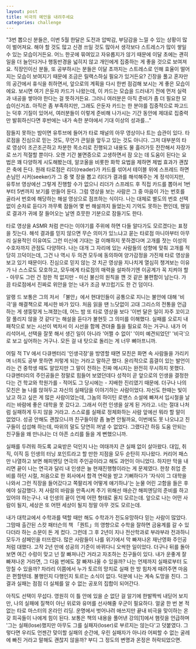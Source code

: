 ```yaml
---
layout: post
title: 비극의 예언을 내려주세요
categories: challenge
---
```


"3번 뽑으신 분들은, 이번 5월 한달은 도전과 압박감, 부담감을 느낄 수 있는 상황이 많이 벌어져요. 해야 할 것도 많고 신경 쓰일 것도 많아서 생각보다 스트레스가 많이 쌓일 수 있는 모습이거든요. 어느 한곳에 묶여있고 자유롭지가 않기 때문에 이달 초에는 괜히 일을 더 늘인다거나 행동반경을 넓히지 않고 개인에게 집중하는 게 좋을 것으로 보여져요. 직장인이신 분들, 또 공부하시는 분들은 이달 초까지는 스트레스로 인해 효율이 떨어지는 모습이 보여지기 때문에 조금은 릴랙스하실 필요가 있거든요? 긴장을 풀고 혼자만의 공간에서 휴식을 취하면서, 앞으로의 계획을 다시 한번 점검해 보시는 게 좋은 모습이에요. 보시면 여기 은둔자 카드가 나왔는데, 이 카드는 모습을 드러내기 전에 먼저 실력과 내공을 쌓아야 한다는 걸 뜻하거든요. 그러니 여러분은 아직 준비가 좀 더 필요한 모습이신거죠. 아직은 좀 부족하지만, 그래도 은둔자 카드는 한 분야를 집중적으로 파고드는 덕후 기질이 있어서, 여러분들이 이렇게 준비해 나가시는 기간 동안에 제대로 집중력만 발휘하신다면 후반에는 내가 속한 분야에서 기대 이상의 성과를..."

잠들지 못하는 밤이면 유투브에 들어가 타로 채널의 아무 영상이나 트는 습관이 있다. 타로점을 진심으로 믿는 것도, 무언가 큰일을 앞두고 있는 것도 아니다. 그저 대부분의 타로 영상이 조곤조곤하고 차분한 목소리로 진행되고 내용도 물 흘러가듯 잔잔해서 자장가로 쓰기 적절할 뿐이다. 오랜 기간 불면증으로 고생하면서 잠 오는 데 도움이 된다는 요법은 꽤 다양하게 시도해봤는데, 알코올을 비롯한 화학 요법을 제하면 제법 효과가 괜찮은 축에 든다. 원래 타로점은 리더(reader)가 카드를 섞어서 테이블 위에 스프레드 하면 손님인 시커(seeker)가 그 중 몇 장을 뽑고 리더가 결과를 해석해주는 게 정석이지만, 유투브 영상에선 그렇게 진행할 수가 없으니 리더가 스프레드 후 직접 카드를 뽑아서 1번부터 5번까지 보기를 만들어 둔다. 그럼 영상을 보는 사람은 그 중 마음이 가는 번호를 골라서 번호에 해당하는 해설 영상으로 점프하는 식이다. 나는 대체로 별도의 번호 선택 없이 순차로 듣다가 까무룩 잠들어 몇 번 해설까지 들었는지 기억도 못하는 편인데, 웬일로 결과가 귀에 잘 들어오는 날엔 흐뭇한 기분으로 잠들기도 한다.

타로 영상을 ASMR 처럼 쓴다는 이야기를 주위에 하면 다들 알다가도 모르겠다는 표정을 짓는다. 해석 결과를 믿지 않으면 무슨 의미가 있느냐고 묻는 타로점 마니아부터 아무리 실용적인 이유여도 그런 미신에 기대는 걸 이해하지 못하겠다며 고개를 젓는 이성의 수호자까지 관점도 다양하다. 나는 대개 그 자리에 있는 사람들의 성향에 맞춰 고개를 적당히 끄덕이는데, 그건 나 역시 두 의견 모두에 동의하여 양가감정을 가진채 타로 영상을 보고 있기 때문이다. 진심으로 믿지 않는 것 치곤 영상을 지나치게 열심히 챙겨보는 이유가 나 스스로도 모호하고, 모두에게 타로점의 매력을 설파하기엔 이공계가 꼭 지켜야 할 - 아무도 그런 건 정한 적 없지만 - 미신 불신의 원칙을 깬 것 같은 불편함이 남는다. 가끔 타로점에서 진짜로 위안을 얻는 내가 조금 부끄럽기도 한 건 덤이다. 

알랭 드 보통은 그의 저서 「불안」에서 현대인들이 공통으로 지니는 불안에 대해 '비극'을 해결책으로 제시한 바가 있다. 처음 읽을 땐 느닷없이 고대 그리스의 전통을 언급하는 게 생뚱맞게 느껴졌는데, 어느 밤 또 타로 영상을 보다 '이번 달은 일이 자주 꼬이고 잘 풀리지 않을 것 같다'는 해설을 듣다가 불현듯 그 의미를 이해했다. 실패를 오로지 내 패착으로 보는 시선이 벅차서 이 시선을 함께 견뎌줄 틀을 필요로 하는 거구나. 내가 어리석어서, 선택을 잘못 해서 생긴 일이 아니라 '어쩔 수 없이' '이미 예견되었던' '비극'으로 보고 싶어하는 거구나. 모든 걸 내 탓으로 돌리는 게 너무 뼈아프니까.

어릴 적 TV 에서 다큐멘터리 '인생극장'을 방영할 때면 모친은 화면 속 사람들을 가리키며 너희도 공부 못하면 저렇게 되는 거라고 말하곤 했다. 윤리적으로 흠결이 있는 발언이라는 건 중학생 때도 알았지만 그 말이 전하는 진짜 메시지는 완전히 무시하지 못했다. 다큐멘터리의 주인공들은 정말로 힘들어 보였던데다 성적이 곧 앞으로의 인생을 결정한다는 건 학교와 학원가를 - 적어도 그 당시에는 - 지배한 진리였기 때문에. 더구나 나의 모친은 늘 나를 앉혀두고 자신의 실패담을 이야기하는 사람이었다. 자신도 한때는 빛이 났고 하고 싶은 게 많은 사람이었는데, 그놈의 하이틴 로맨스 소설에 빠져서 입시철을 날리는 바람에 좋은 대학을 못 갔다고. 그래서 이런 인생을 살게 된 거라고. 너는 절대 나처럼 실패하게 두지 않을 거라고. 스스로를 실패로 정체화하는 사람 앞에선 뭐라 할 말이 없었다. 성공 안해도 괜찮으니까 친구들이랑 좀 놀면 안될까요, 이번에도 못 나오냐고 친구들이 섭섭해 하는데, 따위의 말도 당연히 꺼낼 수 없었다. 그랬다간 하등 도움 안되는 친구들을 왜 만나냐는 더 아픈 소리를 들을 게 뻔했으니까.

실패를 두려워 하도록 교육받은 덕인지 나는 여태까지 큰 실패 없이 살아왔다. 대입, 취직, 이직 등 인생의 터닝 포인트라고 할 만한 지점을 모두 순탄히 지나왔다. 커리어 패스만 나열하고 보면 해피엔딩 연극의 주인공이라고 해도 과언이 아니었다. 하지만 막을 내리면 끝이 나는 연극과 달리 내 인생은 늘 현재진행형이라는 게 문제였다. 한창 취업 준비를 하던 시절, 처음으로 한 회사에서 합격 연락을 받고 기뻐하다가 '자식이 그 대학을 나와서 그런 직장을 들어갔다고 쪽팔리게 어떻게 얘기하냐'는 눈물 어린 고함을 들은 후에야 실감했다. 저 사람의 바람을 만족시켜 주기 위해선 매순간 해피엔딩의 준비를 하고 있어야 하는구나. 내 인생의 끝이 언제 어떤 형태로 올지 모르는데. 앞으로 나는 어떤 사람이 될지, 세상은 또 어떤 세상이 될지 정말 아무 것도 모르는데.

내가 대학교에서 수학과를 택할 때만 해도 수학과가 전도유망하다 믿는 사람이 많았다. 그맘때 출간된 스캇 패터슨의 책 「퀀트」의 영향으로 수학을 잘하면 금융계를 갈 수 있다더라 하는 소문이 돈 게 컸다. 그런데 그 후 2년이 지나 전산학과로 부랴부랴 전과하니 모두가 샴페인을 터뜨렸다. 많은 사람들이 나를 위기에서 막 빠져나온 재난영화 주인공처럼 대했다. 고작 2년 만에 성공의 기준이 바뀌다니 오싹한 일이었다. 더구나 뒤를 돌아보면 여긴 수렁이 맞고 넌 잘 빠져나간 거라고 자조하는 친구들이 있다. 내가 운좋게 잘 빠져나온 거라면, 그 다음 번에도 잘 빠져나올 수 있을까? 나는 언제까지 실패로부터 도망칠 수 있을까? 차라리 이쯤에서 누가 토르의 망치로 실패 한 방 힘차게 때려주면 마음은 편할텐데. 불행인지 다행인지 토르는 소식이 없다. 덕분에 나는 계속 도망을 친다. 그 결과 실패는 점점 더 실체를 알 수 없는 공포의 집합이 되어간다.

아직도 선택이 무섭다. 영원히 이 틀 안에 있을 순 없단 걸 알기에 한발짝씩 내딛어 보지만, 나의 실패에 질책이 아닌 위로와 유머를 선사해줄 우군이 필요하다. 얼굴 한 번 본 적 없는 타로 마스터의 온라인 리딩. 운명에서 벗어나려 애쓰지만 끝내 비극을 맞이하는 온갖 희곡들이 나에게 힘이 된다. 보통은 책의 내용을 풀어낸 강의[1]에서 햄릿을 언급하며 '그는 실패(lose)했지만 아무도 그를 실패자(loser)로 부르지는 않는다'고 덧붙였다. 그렇다면 우리도 언젠간 맞이할 실패의 순간에, 우린 실패자가 아니라 어찌할 수 없는 굴레에 빠진 거라고 말해도 괜찮지 않을까? 부디 그 정도의 변명과 온정은 허락되었으면.
